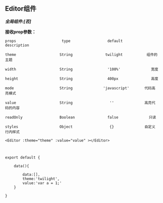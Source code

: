 ## Editor组件

***全局组件:[否]***

**接收prop参数：**

    props                     type                 default          description

    theme                    String               twilight           组件的主题

    width                    String                '100%'              宽度

    height                   String                400px               高度

    mode                     String              'javascript'       代码高亮模式

    value                    String                 ''              高亮代码的内容

    readOnly                 Boolean               false              只读

    styles                   Object                 {}              自定义行内样式








  ```
  <Editor :theme="theme" :value="value" ></Editor>



  export default {

      data(){

          data:[],
          theme:'twilight',
          value:'var a = 1;'
      }

  }

  ```
